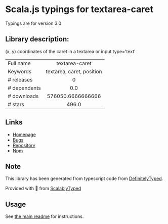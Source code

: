 
# Scala.js typings for textarea-caret

Typings are for version 3.0

## Library description:
(x, y) coordinates of the caret in a textarea or input type='text'

|                    |                 |
| ------------------ | :-------------: |
| Full name          | textarea-caret |
| Keywords           | textarea, caret, position |
| # releases         | 0 |
| # dependents       | 0.0 |
| # downloads        | 576050.6666666666 |
| # stars            | 496.0 |

## Links
- [Homepage](https://github.com/component/textarea-caret-position#readme)
- [Bugs](https://github.com/component/textarea-caret-position/issues)
- [Repository](https://github.com/component/textarea-caret-position)
- [Npm](https://www.npmjs.com/package/textarea-caret)
    


## Note
This library has been generated from typescript code from [DefinitelyTyped](https://definitelytyped.org).

Provided with :purple_heart: from [ScalablyTyped](https://github.com/oyvindberg/ScalablyTyped)

## Usage
See [the main readme](../../readme.md) for instructions.


